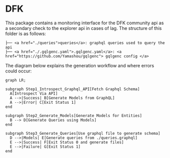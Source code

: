 # DFK

This package contains a monitoring interface for the DFK community api as a secondary check to the explorer api in cases of lag. The structure of this folder is as follows:

```
├── <a href="./queries">queries</a>: graphql queries used to query the api
├── <a href="./.gqlgenc.yaml">.gqlgenc.yaml</a>: <a href="https://github.com/Yamashou/gqlgenc"> gqlgenc config </a>
```


The diagram below explains the generation workflow and where errors could occur:

```mermaid
graph LR;

subgraph Step1_Introspect_Graphql_API[Fetch Graphql Schema]
  A[Introspect Via API]
  A -->|Success| B[Generate Models from GraphQL]
  A -->|Error| C[Exit Status 1]
end

subgraph Step2_Generate_Models[Generate Models for Entities]
  B --> D[Generate Queries using Models]
end

subgraph Step3_Generate_Queries[Use graphql file to generate schema]
  D -->|Models| E[Generate queries from ./queries.graphql]
  E -->|Success| F[Exit Status 0 and generate files]
  E -->|Failure| G[Exit Status 1]
end

```
